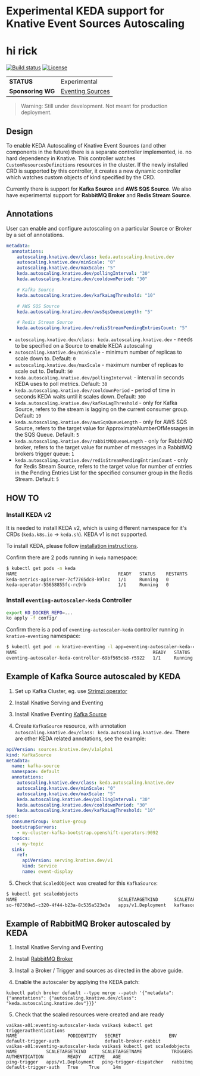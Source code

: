 # Experimental KEDA support for Knative Event Sources Autoscaling

# hi rick

[![Build status](https://github.com/knative-sandbox/eventing-autoscaler-keda//workflows/master%20build/badge.svg)](https://github.com/knative-sandbox/eventing-autoscaler-keda/actions)
[![License](https://img.shields.io/badge/license-Apache--2.0-blue.svg)](http://www.apache.org/licenses/LICENSE-2.0)

|                   |                                                                                                                        |
| ----------------- | ---------------------------------------------------------------------------------------------------------------------- |
| **STATUS**        | Experimental                                                                                                           |
| **Sponsoring WG** | [Eventing Sources](https://github.com/knative/community/blob/master/working-groups/WORKING-GROUPS.md#eventing-sources) |

> Warning: Still under development. Not meant for production deployment.

## Design

To enable KEDA Autoscaling of Knative Event Sources (and other components in the
future) there is a separate controller implemented, ie. no hard dependency in
Knative. This controller watches `CustomResourcesDefinitions` resources in the
cluster. If the newly installed CRD is supported by this controller, it creates
a new dynamic controller which watches custom objects of kind specified by the
CRD.

Currently there is support for **Kafka Source** and **AWS SQS Source**. We also
have experimental support for **RabbitMQ Broker** and **Redis Stream Source**.

## Annotations

User can enable and configure autoscaling on a particular Source or Broker by a
set of annotations.

```yaml
metadata:
  annotations:
    autoscaling.knative.dev/class: keda.autoscaling.knative.dev
    autoscaling.knative.dev/minScale: "0"
    autoscaling.knative.dev/maxScale: "5"
    keda.autoscaling.knative.dev/pollingInterval: "30"
    keda.autoscaling.knative.dev/cooldownPeriod: "30"

    # Kafka Source
    keda.autoscaling.knative.dev/kafkaLagThreshold: "10"

    # AWS SQS Source
    keda.autoscaling.knative.dev/awsSqsQueueLength: "5"

    # Redis Stream Source
    keda.autoscaling.knative.dev/redisStreamPendingEntriesCount: "5"
```

- `autoscaling.knative.dev/class: keda.autoscaling.knative.dev` - needs to be
  specified on a Source to enable KEDA autoscaling
- `autoscaling.knative.dev/minScale` - minimum number of replicas to scale down
  to. Default: `0`
- `autoscaling.knative.dev/maxScale` - maximum number of replicas to scale out
  to. Default: `50`
- `keda.autoscaling.knative.dev/pollingInterval` - interval in seconds KEDA uses
  to poll metrics. Default: `30`
- `keda.autoscaling.knative.dev/cooldownPeriod` - period of time in seconds KEDA
  waits until it scales down. Default: `300`
- `keda.autoscaling.knative.dev/kafkaLagThreshold` - only for Kafka Source,
  refers to the stream is lagging on the current consumer group. Default: `10`
- `keda.autoscaling.knative.dev/awsSqsQueueLength` - only for AWS SQS Source,
  refers to the target value for ApproximateNumberOfMessages in the SQS Queue.
  Default: `5`
- `keda.autoscaling.knative.dev/rabbitMQQueueLength` - only for RabbitMQ broker,
  refers to the target value for number of messages in a RabbitMQ brokers
  trigger queue: `1`
- `keda.autoscaling.knative.dev/redisStreamPendingEntriesCount` - only for Redis
  Stream Source, refers to the target value for number of entries in the Pending
  Entries List for the specified consumer group in the Redis Stream. Default:
  `5`

## HOW TO

### Install KEDA v2

It is needed to install KEDA v2, which is using different namespace for it's
CRDs (`keda.k8s.io` -> `keda.sh`). KEDA v1 is not supported.

To install KEDA, please follow
[installation instructions](https://keda.sh/docs/latest/deploy/).

Confirm there are 2 pods running in `keda` namespace:

```bash
$ kubectl get pods -n keda
NAME                                      READY   STATUS    RESTARTS   AGE
keda-metrics-apiserver-7cf7765dc8-k9lnc   1/1     Running   0          5m2s
keda-operator-55658855fc-rc9rb            1/1     Running   0          5m3s
```

### Install `eventing-autoscaler-keda` Controller

```bash
export KO_DOCKER_REPO=...
ko apply -f config/
```

Confirm there is a pod of `eventing-autoscaler-keda` controller running in
`knative-eventing` namespace:

```bash
$ kubectl get pod -n knative-eventing -l app=eventing-autoscaler-keda-controller
NAME                                                   READY   STATUS    RESTARTS   AGE
eventing-autoscaler-keda-controller-69bf565cb8-r5922   1/1     Running   0          3m7s
```

## Example of Kafka Source autoscaled by KEDA

1. Set up Kafka Cluster, eg. use [Strimzi operator](https://strimzi.io/)

2. Install Knative Serving and Eventing

3. Install Knative Eventing
   [Kafka Source](https://github.com/knative/eventing-contrib/tree/master/kafka/source)

4. Create `KafkaSource` resource, with annotation
   `autoscaling.knative.dev/class: keda.autoscaling.knative.dev`. There are
   other KEDA related annotations, see the example:

```yaml
apiVersion: sources.knative.dev/v1alpha1
kind: KafkaSource
metadata:
  name: kafka-source
  namespace: default
  annotations:
    autoscaling.knative.dev/class: keda.autoscaling.knative.dev
    autoscaling.knative.dev/minScale: "0"
    autoscaling.knative.dev/maxScale: "5"
    keda.autoscaling.knative.dev/pollingInterval: "30"
    keda.autoscaling.knative.dev/cooldownPeriod: "30"
    keda.autoscaling.knative.dev/kafkaLagThreshold: "10"
spec:
  consumerGroup: knative-group
  bootstrapServers:
    - my-cluster-kafka-bootstrap.openshift-operators:9092
  topics:
    - my-topic
  sink:
    ref:
      apiVersion: serving.knative.dev/v1
      kind: Service
      name: event-display
```

5. Check that `ScaledObject` was created for this `KafkaSource`:

```bash
$ kubectl get scaledobjects
NAME                                      SCALETARGETKIND      SCALETARGETNAME                                                 TRIGGERS   AUTHENTICATION   READY   ACTIVE   AGE
so-f87369e5-c320-4f44-b23a-8c535a523e3a   apps/v1.Deployment   kafkasource-kafka-source-f87369e5-c320-4f44-b23a-8c535a523e3a   kafka                       True    False     6m5s
```

## Example of RabbitMQ Broker autoscaled by KEDA

1. Install Knative Serving and Eventing

2. Install
   [RabbitMQ Broker](https://github.com/knative-sandbox/eventing-rabbitmq/tree/master/broker)

3. Install a Broker / Trigger and sources as directed in the above guide.

4. Enable the autoscaler by applying the KEDA patch:

```shell
kubectl patch broker default --type merge --patch '{"metadata": {"annotations": {"autoscaling.knative.dev/class": "keda.autoscaling.knative.dev"}}}'

```

5. Check that the scaled resources were created and are ready

```shell
vaikas-a01:eventing-autoscaler-keda vaikas$ kubectl get triggerauthentications
NAME                   PODIDENTITY   SECRET                  ENV
default-trigger-auth                 default-broker-rabbit
vaikas-a01:eventing-autoscaler-keda vaikas$ kubectl get scaledobjects
NAME           SCALETARGETKIND      SCALETARGETNAME           TRIGGERS   AUTHENTICATION         READY   ACTIVE   AGE
ping-trigger   apps/v1.Deployment   ping-trigger-dispatcher   rabbitmq   default-trigger-auth   True    True     14m
```
